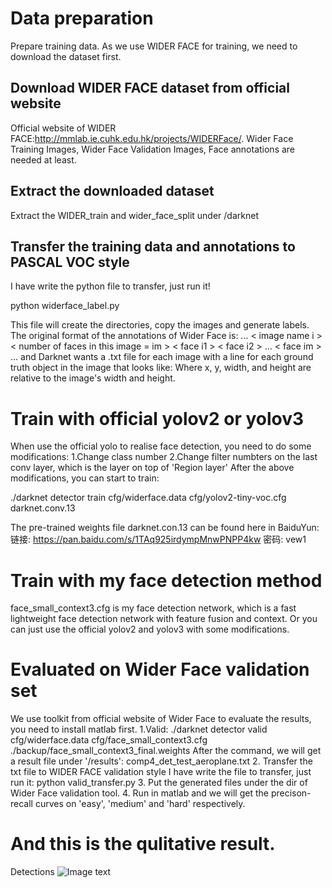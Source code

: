 # Data preparation
Prepare training data. As we use WIDER FACE for training, we need to download the dataset first.
## Download WIDER FACE dataset from official website
Official website of WIDER FACE:http://mmlab.ie.cuhk.edu.hk/projects/WIDERFace/.
Wider Face Training Images, Wider Face Validation Images, Face annotations are needed at least.


## Extract the downloaded dataset
Extract the WIDER_train and wider_face_split under /darknet

## Transfer the training data and annotations to PASCAL VOC style
I have write the python file to transfer, just run it!

python widerface_label.py

This file will create the directories, copy the images and generate labels. The original format of the annotations
of Wider Face is:
              ... 
              < image name i > 
              < number of faces in this image = im > 
              < face i1 > 
              < face i2 > 
              ... 
              < face im > 
              ... 
and Darknet wants a .txt file for each image with a line for each ground truth object in the image that looks like:
              <object-class> <x> <y> <width> <height>
Where x, y, width, and height are relative to the image's width and height. 
  
# Train with official yolov2 or yolov3
When use the official yolo to realise face detection, you need to do some modifications:
  1.Change class number
  2.Change filter numbters on the last conv layer, which is the layer on top of 'Region layer'
  After the above modifications, you can start to train:
  
  ./darknet detector train cfg/widerface.data cfg/yolov2-tiny-voc.cfg darknet.conv.13
  
  The pre-trained weights file darknet.con.13 can be found here in BaiduYun:
    链接: https://pan.baidu.com/s/1TAq925irdympMnwPNPP4kw 密码: vew1
  
  
# Train with my face detection method
  face_small_context3.cfg is my face detection network, which is a fast lightweight face detection network with feature fusion and context.
  Or you can just use the official yolov2 and yolov3 with some modifications. 

# Evaluated on Wider Face validation set
We use toolkit from official website of Wider Face to evaluate the results, you need to install matlab first.
1.Valid: ./darknet detector valid cfg/widerface.data cfg/face_small_context3.cfg ./backup/face_small_context3_final.weights
After the command, we will get a result file under '/results': comp4_det_test_aeroplane.txt
2. Transfer the txt file to WIDER FACE validation style
I have write the file to transfer, just run it:
  python valid_transfer.py
3. Put the generated files under the dir of Wider Face validation tool.
4. Run in matlab and we will get the precison-recall curves on 'easy', 'medium' and 'hard' respectively.

# And this is the qulitative result.

  Detections
![Image text](https://raw.github.com/zlmo/face_detection/master/data/001.png)
